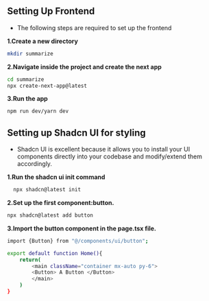 ## Setting Up Frontend

- The following steps are required to set up the frontend

**1.Create a new directory**
```bash
mkdir summarize
```
**2.Navigate inside the project and create the next app**
```bash
cd summarize
npx create-next-app@latest
```

**3.Run the app**
```bash
npm run dev/yarn dev
```

## Setting up Shadcn UI for styling
- Shadcn UI is excellent because it allows you to install your UI components directly into your codebase and modify/extend them accordingly.

**1.Run the shadcn ui init command**
```bash
  npx shadcn@latest init
```

**2.Set up the first component:button.**
```bash
npx shadcn@latest add button
```

**3.Import the button component in the page.tsx file.**
```bash
import {Button} from "@/components/ui/button";

export default function Home(){
    return(
        <main className="container mx-auto py-6">
        <Button> A Button </Button>
        </main>
    )
}
```
